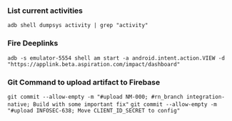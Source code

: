 ### List current activities
```adb shell dumpsys activity | grep "activity"```

### Fire Deeplinks
```adb -s emulator-5554 shell am start -a android.intent.action.VIEW -d "https://applink.beta.aspiration.com/impact/dashboard"```

### Git Command to upload artifact to Firebase
```git commit --allow-empty -m "#upload NM-000; #rn_branch integration-native; Build with some important fix"```
```git commit --allow-empty -m "#upload INFOSEC-638; Move CLIENT_ID_SECRET to config"```